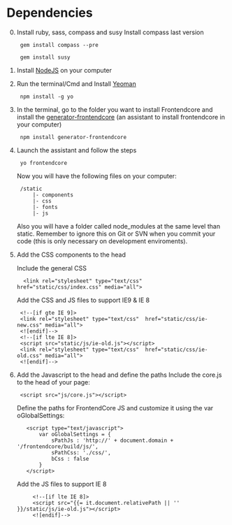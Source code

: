 # Dependencies

0. Install ruby, sass, compass and susy
	Install compass last version

		gem install compass --pre

		gem install susy


1. Install [NodeJS](http://nodejs.org/) on your computer
2. Run the terminal/Cmd and Install [Yeoman](http://yeoman.io/)

		npm install -g yo

3. In the terminal, go to the folder you want to install Frontendcore and install the [generator-frontendcore](https://www.npmjs.org/package/generator-frontendcore) (an assistant to install frontendcore in your computer)

		npm install generator-frontendcore

4. Launch the assistant and follow the steps

		yo frontendcore

	Now you will have the following files on your computer:

		/static
			|- components
			|- css
			|- fonts
			|- js

	<p class="msg-info">Also you will have a folder called node_modules at the same level than static. Remember to ignore this on Git or SVN when you commit your code (this is only necessary on development enviroments).</p>

5. Add the CSS components to the head

	Include the general CSS

         <link rel="stylesheet" type="text/css"  href="static/css/index.css" media="all">

	Add the CSS and JS files to support IE9 & IE 8

        <!--[if gte IE 9]>
        <link rel="stylesheet" type="text/css"  href="static/css/ie-new.css" media="all">
        <![endif]-->
        <!--[if lte IE 8]>
        <script src="static/js/ie-old.js"></script>
        <link rel="stylesheet" type="text/css"  href="static/css/ie-old.css" media="all">
        <![endif]-->

6. Add the Javascript to the head and define the paths
	Include the core.js to the head of your page:

        <script src="js/core.js"></script>

	Define the paths for FrontendCore JS and customize it using the var oGlobalSettings:

          <script type="text/javascript">
              var oGlobalSettings = {
                  sPathJs : 'http://' + document.domain + '/frontendcore/build/js/',
                  sPathCss: './css/',
                  bCss : false
              }
          </script>

	Add the JS files to support IE 8

            <!--[if lte IE 8]>
            <script src="{{= it.document.relativePath || '' }}/static/js/ie-old.js"></script>
            <![endif]-->
